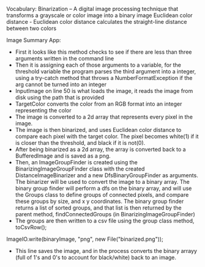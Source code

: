 Vocabulary:
Binarization – A digital image processing technique that transforms a grayscale or color image into a binary image
Euclidean color distance - Euclidean color distance calculates the straight-line distance between two colors

Image Summary App:
- First it looks like this method checks to see if there are less than three arguments written in the command line
- Then it is assigning each of those arguments to a variable, for the threshold variable the program parses the third argument into a integer, using a try-catch method that throws a NumberFormatException if the arg cannot be turned into an integer
- InputImage on line 50 is what loads the image, it reads the image from disk using the path that is provided
- TargetColor converts the color from an RGB format into an integer representing the color
- The image is converted to a 2d array that represents every pixel in the image.
- The image is then binarized, and uses Euclidean color distance to compare each pixel with the target color. The pixel becomes white(1) if it is closer than the threshold, and black if it is not(0).
- After being binarized as a 2d array, the array is converted back to a BufferedImage and is saved as a png.
- Then, an ImageGroupFinder is created using the BinarizingImageGroupFinder class with the created DistanceImageBinarizer and a new DfsBinaryGroupFinder as arguments. The binarizer will be used to convert the image to a binary array. The binary group finder will perform a dfs on the binary array, and will use the Groups class to define groups of connected pixels, and compare these groups by size, and x y coordinates. The binary group finder returns a list of sorted groups, and that list is then returned by the parent method, findConnectedGroups (in BinarizingImageGroupFinder)
- The groups are then written to a csv file using the group class method, toCsvRow();


ImageIO.write(binaryImage, "png", new File("binarized.png"));
 - This line saves the image, and in the process converts the binary arrayy (full of 1's and 0's to account for black/white) back to an image.
